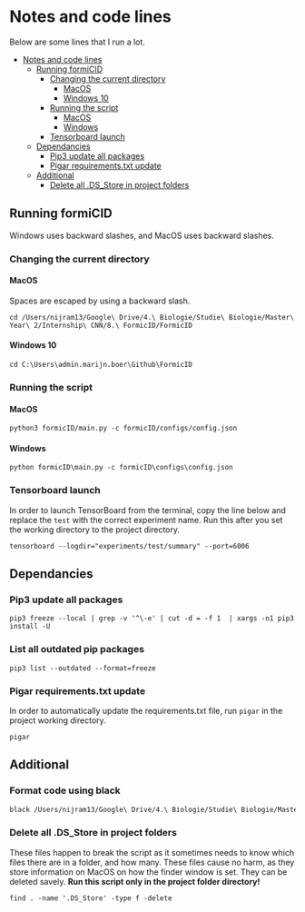 # Notes and code lines

Below are some lines that I run a lot.

<!-- TOC depthFrom:1 depthTo:6 withLinks:1 updateOnSave:1 orderedList:0 -->

- [Notes and code lines](#notes-and-code-lines)
	- [Running formiCID](#running-formicid)
		- [Changing the current directory](#changing-the-current-directory)
			- [MacOS](#macos)
			- [Windows 10](#windows-10)
		- [Running the script](#running-the-script)
			- [MacOS](#macos)
			- [Windows](#windows)
		- [Tensorboard launch](#tensorboard-launch)
	- [Dependancies](#dependancies)
		- [Pip3 update all packages](#pip3-update-all-packages)
		- [Pigar requirements.txt update](#pigar-requirementstxt-update)
	- [Additional](#additional)
		- [Delete all .DS_Store in project folders](#delete-all-dsstore-in-project-folders)

<!-- /TOC -->

## Running formiCID
Windows uses backward slashes, and MacOS uses backward slashes.

### Changing the current directory

#### MacOS
Spaces are escaped by using a backward slash.
```shell
cd /Users/nijram13/Google\ Drive/4.\ Biologie/Studie\ Biologie/Master\ Year\ 2/Internship\ CNN/8.\ FormicID/FormicID
```

#### Windows 10

```shell
cd C:\Users\admin.marijn.boer\Github\FormicID
```

### Running the script

#### MacOS

```shell
python3 formicID/main.py -c formicID/configs/config.json
```

#### Windows

```shell
python formicID\main.py -c formicID\configs\config.json
```

### Tensorboard launch

In order to launch TensorBoard from the terminal, copy the line below and replace the `test` with the correct experiment name. Run this after you set the working directory to the project directory.

```shell
tensorboard --logdir="experiments/test/summary" --port=6006
```

## Dependancies

### Pip3 update all packages

```shell
pip3 freeze --local | grep -v '^\-e' | cut -d = -f 1  | xargs -n1 pip3 install -U
```

### List all outdated pip packages
```shell
pip3 list --outdated --format=freeze
```

### Pigar requirements.txt update
In order to automatically update the requirements.txt file, run `pigar` in the project working directory.
```shell
pigar
```

## Additional

### Format code using black

```sh
black /Users/nijram13/Google\ Drive/4.\ Biologie/Studie\ Biologie/Master\ Year\ 2/Internship\ CNN/8.\ FormicID/FormicID/formicID -l 79
```

### Delete all .DS_Store in project folders
These files happen to break the script as it sometimes needs to know which files there are in a folder, and how many. These files cause no harm, as they store information on MacOS on how the finder window is set. They can be deleted savely. __Run this script only in the project folder directory!__

```shell
find . -name '.DS_Store' -type f -delete
```
